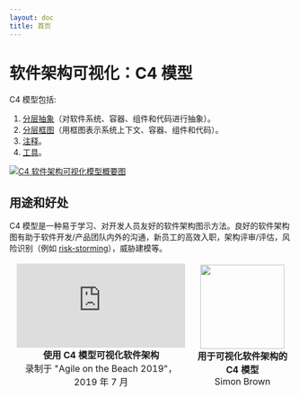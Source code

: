 ```yaml
---
layout: doc
title: 首页
---
```


# 软件架构可视化：C4 模型

C4 模型包括:
1. [分层抽象](/abstractions/index)（对软件系统、容器、组件和代码进行抽象）。
2. [分层框图](/diagrams/index)（用框图表示系统上下文、容器、组件和代码）。
3. [注释](/diagrams/11-notation)。
4. [工具](/tooling)。

[![C4 软件架构可视化模型概要图](./images/c4-overview.png)](./images/c4-overview.png)

## 用途和好处

C4 模型是一种易于学习、对开发人员友好的软件架构图示方法。良好的软件架构图有助于软件开发/产品团队内外的沟通，新员工的高效入职，架构评审/评估，风险识别（例如 [risk-storming](https://riskstorming.com)），威胁建模等。

<table style="text-align: center">
<thead>
<tr>
<td>
<iframe src="https://www.youtube-nocookie.com/embed/x2-rSnhpw0g" title="YouTube video player" frameborder="0" allow="accelerometer; autoplay; clipboard-write; encrypted-media; gyroscope; picture-in-picture; web-share" allowfullscreen></iframe>
<br />
<b>使用 C4 模型可视化软件架构</b>
<br />
录制于 "Agile on the Beach 2019"，2019 年 7 月
</td>
<td>
<a href="https://leanpub.com/visualising-software-architecture"><img src="/images/book-small.png" width="150px" /></a>
<br />
<b>用于可视化软件架构的 C4 模型</b>
<br />Simon Brown
</td>
</tr>
</thead>
</table>
